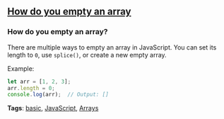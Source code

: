 ## [How do you empty an array](#how-do-you-empty-an-array)

### How do you empty an array?

There are multiple ways to empty an array in JavaScript. You can set its length to `0`, use `splice()`, or create a new empty array.

Example:

```javascript
let arr = [1, 2, 3];
arr.length = 0;
console.log(arr);  // Output: []
```

**Tags**: [basic](./level/basic), [JavaScript](./theme/javascript), [Arrays](./theme/arrays)


